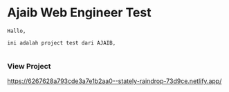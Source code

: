 # Ajaib Web Engineer Test

```
Hallo,

ini adalah project test dari AJAIB, 


```





### View Project

https://6267628a793cde3a7e1b2aa0--stately-raindrop-73d9ce.netlify.app/
